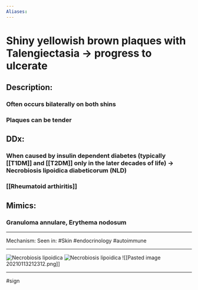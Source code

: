 ```yaml
---
Aliases:
---
```

# Shiny yellowish brown plaques with Talengiectasia -> progress to ulcerate
## Description:
### Often occurs bilaterally on both shins
### Plaques can be tender
## DDx:
### When caused by insulin dependent diabetes (typically [[T1DM]] and [[T2DM]] only in the later decades of life) -> Necrobiosis lipoidica diabeticorum (NLD)
### [[Rheumatoid arthiritis]]
## Mimics:
### Granuloma annulare, Erythema nodosum

---
Mechanism:
Seen in: #Skin #endocrinology #autoimmune 

---
![Necrobiosis lipoidica](https://dermnetnz.org/assets/Uploads/systemic/nld1__WatermarkedWyJXYXRlcm1hcmtlZCJd.jpg)
![Necrobiosis lipoidica](https://dermnetnz.org/assets/Uploads/systemic/s/nld2__WatermarkedWyJXYXRlcm1hcmtlZCJd.jpg)
![[Pasted image 20210113212312.png]]

---
#sign 

